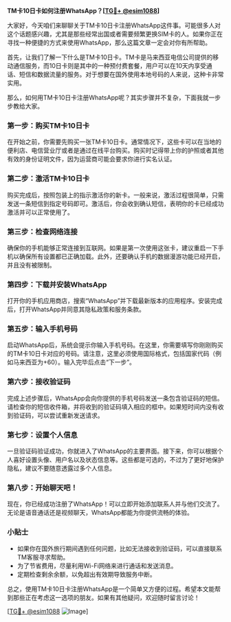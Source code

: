 **TM卡10日卡如何注册WhatsApp？[[TG💪+ @esim1088](https://t.me/s/esim1088)]**

大家好，今天咱们来聊聊关于TM卡10日卡注册WhatsApp这件事。可能很多人对这个话题感兴趣，尤其是那些经常出国或者需要频繁更换SIM卡的人。如果你正在寻找一种便捷的方式来使用WhatsApp，那么这篇文章一定会对你有所帮助。

首先，让我们了解一下什么是TM卡10日卡。TM卡是马来西亚电信公司提供的移动通信服务，而10日卡则是其中的一种预付费套餐，用户可以在10天内享受通话、短信和数据流量的服务。对于想要在国外使用本地号码的人来说，这种卡非常实用。

那么，如何用TM卡10日卡注册WhatsApp呢？其实步骤并不复杂，下面我就一步步教给大家。

### 第一步：购买TM卡10日卡

在开始之前，你需要先购买一张TM卡10日卡。通常情况下，这些卡可以在当地的便利店、电信营业厅或者是通过在线平台购买。购买时记得带上你的护照或者其他有效的身份证明文件，因为运营商可能会要求你进行实名认证。

### 第二步：激活TM卡10日卡

购买完成后，按照包装上的指示激活你的新卡。一般来说，激活过程很简单，只需发送一条短信到指定号码即可。激活后，你会收到确认短信，表明你的卡已经成功激活并可以正常使用了。

### 第三步：检查网络连接

确保你的手机能够正常连接到互联网。如果是第一次使用这张卡，建议重启一下手机以确保所有设置都已正确加载。此外，还要确认手机的数据漫游功能已经开启，并且没有被限制。

### 第四步：下载并安装WhatsApp

打开你的手机应用商店，搜索“WhatsApp”并下载最新版本的应用程序。安装完成后，打开WhatsApp并同意其隐私政策和服务条款。

### 第五步：输入手机号码

启动WhatsApp后，系统会提示你输入手机号码。在这里，你需要填写你刚刚购买的TM卡10日卡对应的号码。请注意，这里必须使用国际格式，包括国家代码（例如马来西亚为+60）。输入完毕后点击“下一步”。

### 第六步：接收验证码

完成上述步骤后，WhatsApp会向你提供的手机号码发送一条包含验证码的短信。请检查你的短信收件箱，并将收到的验证码填入相应的框中。如果短时间内没有收到验证码，可以尝试重新发送请求。

### 第七步：设置个人信息

一旦验证码验证成功，你就进入了WhatsApp的主要界面。接下来，你可以根据个人喜好设置头像、用户名以及状态信息等。这些都是可选的，不过为了更好地保护隐私，建议不要随意透露过多个人信息。

### 第八步：开始聊天吧！

现在，你已经成功注册了WhatsApp！可以立即开始添加联系人并与他们交流了。无论是语音通话还是视频聊天，WhatsApp都能为你提供流畅的体验。

### 小贴士

- 如果你在国外旅行期间遇到任何问题，比如无法接收到验证码，可以直接联系TM客服寻求帮助。
- 为了节省费用，尽量利用Wi-Fi网络来进行通话和发送消息。
- 定期检查剩余余额，以免超出有效期导致服务中断。

总之，使用TM卡10日卡注册WhatsApp是一个简单又方便的过程。希望本文能帮到那些正在考虑这一选项的朋友。如果有其他疑问，欢迎随时留言讨论！

[[TG💪+ @esim1088](https://t.me/s/esim1088) ![Image](https://i.postimg.cc/4NQfJmqS/Snipaste-2025-05-13-00-14-12.png)]